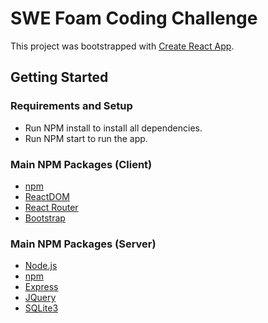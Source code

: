# SWE Foam Coding Challenge

This project was bootstrapped with [Create React App](https://github.com/facebook/create-react-app).

## Getting Started

### Requirements and Setup

- Run NPM install to install all dependencies.
- Run NPM start to run the app.

### Main NPM Packages (Client)

- [npm](https://www.npmjs.com)
- [ReactDOM](https://reactjs.org)
- [React Router](https://reacttraining.com/react-router/web/guides/quick-start)
- [Bootstrap](https://getbootstrap.com)

### Main NPM Packages (Server)

- [Node.js](https://nodejs.org)
- [npm](https://www.npmjs.com)
- [Express](https://expressjs.com)
- [JQuery](https://jquery.com)
- [SQLite3](https://www.sqlite.org)
